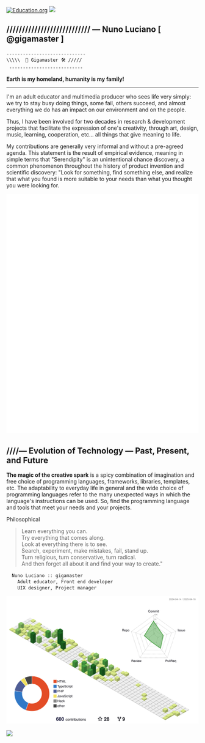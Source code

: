 
[![Education.org](https://img.shields.io/badge/free-education-green?style=for-the-badge&logo=apache)](https://github.com/gigamaster/) ![](https://komarev.com/ghpvc/?gigamaster&style=flat-square&label=Profile&color=blue) <img src="https://komarev.com/ghpvc/?gigamaster&style=flat-square&color=blue" alt=""/>

## /////////////////////////// — Nuno Luciano [ @gigamaster ]



    -----------------------------  
    \\\\\  📐 Gigamaster 🛠 /////
     ---------------------------  

**Earth is my homeland, humanity is my family!**   

---

I'm an adult educator and multimedia producer who sees life very simply: we try to stay busy doing things, some fail, others succeed, and almost everything we do has an impact on our environment and on the people.  

Thus, I have been involved for two decades in research & development projects that facilitate the expression of one's creativity, through art, design, music, learning, cooperation, etc... all things that give meaning to life.  

My contributions are generally very informal and without a pre-agreed agenda. This statement is the result of empirical evidence, meaning in simple terms that "Serendipity" is an unintentional chance discovery, a common phenomenon throughout the history of product invention and scientific discovery: "Look for something, find something else, and realize that what you found is more suitable to your needs than what you thought you were looking for. 

<p align="center">
    
![Metrics](/github-metrics.svg)

</p>

## ////— Evolution of Technology — Past, Present, and Future 

**The magic of the creative spark** is a spicy combination of imagination and free choice of programming languages, frameworks, libraries, templates, etc. The adaptability to everyday life in general and the wide choice of programming languages refer to the many unexpected ways in which the language's instructions can be used. So, find the programming language and tools that meet your needs and your projects.  

Philosophical

> Learn everything you can.  
  Try everything that comes along.  
  Look at everything there is to see.  
  Search, experiment, make mistakes, fail, stand up.  
  Turn religious, turn conservative, turn radical.  
  And then forget all about it and find your way to create."

```
  Nuno Luciano :: gigamaster
    Adult educator, Front end developer
    UIX designer, Project manager

```  
<p align="center" >
	<picture>
	  <source media="(prefers-color-scheme: dark)"  srcset="https://raw.githubusercontent.com/gigamaster/gigamaster/refs/heads/master/profile-3d-contrib/night.svg" />
	  <source media="(prefers-color-scheme: light)" srcset="https://raw.githubusercontent.com/gigamaster/gigamaster/refs/heads/master/profile-3d-contrib/day.svg" />
	  <img alt="github profile contributions chart"    src="https://raw.githubusercontent.com/gigamaster/gigamaster/refs/heads/master/profile-3d-contrib/day.svg" />
	</picture>
</p>


<img src="https://user-images.githubusercontent.com/1905497/172074154-bbb0d74b-5523-4f24-aadf-12cb50047472.svg" with="1em" height="1em">




